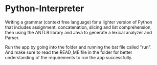 # Python-Interpreter
Writing a grammar (context free language) for a lighter version of Python that includes  assignment, concatenation, slicing and list comprehension, then using the ANTLR library and  Java to generate a lexical analyzer and Parser.

Run the app by going into the folder and running the bat file called "run". And make sure to read the READ_ME file in the folder for better understanding of the requirements to run the app successfully. 
